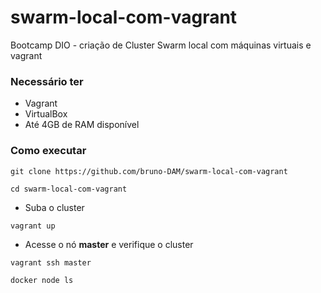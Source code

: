 # swarm-local-com-vagrant
Bootcamp DIO - criação de Cluster Swarm local com máquinas virtuais e vagrant

### Necessário ter 
- Vagrant
- VirtualBox
- Até 4GB de RAM disponível

### Como executar

```
git clone https://github.com/bruno-DAM/swarm-local-com-vagrant

cd swarm-local-com-vagrant
```

- Suba o cluster
```
vagrant up
```
- Acesse o nó **master** e verifique o cluster
```
vagrant ssh master

docker node ls
```

